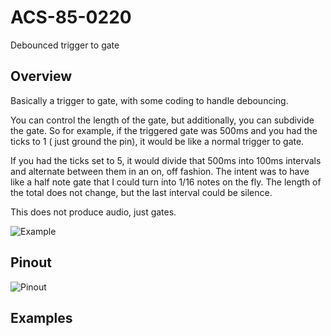 # ACS-85-0220

Debounced trigger to gate

## Overview

Basically a trigger to gate, with some coding to handle debouncing.

You can control the length of the gate, but additionally, you can subdivide the gate.
So for example, if the triggered gate was 500ms and you had the ticks to 1 ( just ground the pin),
it would be like a normal trigger to gate.

If you had the ticks set to 5, it would divide that 500ms into 100ms intervals and alternate between them in
an on, off fashion.  The intent was to have like a half note gate that I could turn into 1/16 notes on the fly.
The length of the total does not change, but the last interval could be silence.

This does not produce audio, just gates.

![Example](https://github.com/robstave/ArduinoComponentSketches/blob/master/ACS-85%20ATTiny85%20sketches/ACS-85-0220/images/drawing.png)

## Pinout

![Pinout](https://github.com/robstave/ArduinoComponentSketches/blob/master/ACS-85%20ATTiny85%20sketches/ACS-85-0220/images/ACS-85-0220.png)
 
## Examples
